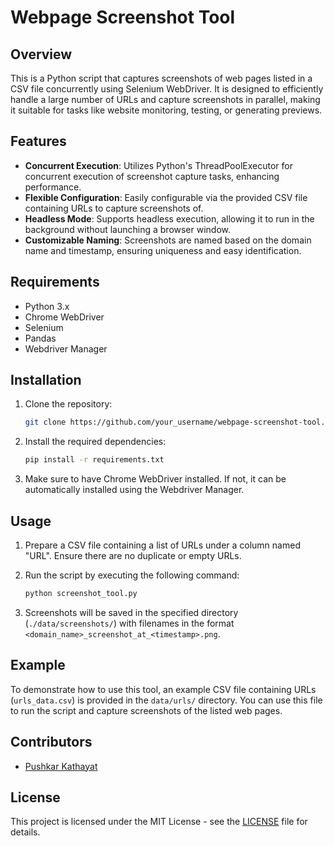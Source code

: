 # Webpage Screenshot Tool

## Overview
This is a Python script that captures screenshots of web pages listed in a CSV file concurrently using Selenium WebDriver. It is designed to efficiently handle a large number of URLs and capture screenshots in parallel, making it suitable for tasks like website monitoring, testing, or generating previews.

## Features
- **Concurrent Execution**: Utilizes Python's ThreadPoolExecutor for concurrent execution of screenshot capture tasks, enhancing performance.
- **Flexible Configuration**: Easily configurable via the provided CSV file containing URLs to capture screenshots of.
- **Headless Mode**: Supports headless execution, allowing it to run in the background without launching a browser window.
- **Customizable Naming**: Screenshots are named based on the domain name and timestamp, ensuring uniqueness and easy identification.

## Requirements
- Python 3.x
- Chrome WebDriver
- Selenium
- Pandas
- Webdriver Manager

## Installation
1. Clone the repository:

    ```bash
    git clone https://github.com/your_username/webpage-screenshot-tool.git
    ```

2. Install the required dependencies:

    ```bash
    pip install -r requirements.txt
    ```

3. Make sure to have Chrome WebDriver installed. If not, it can be automatically installed using the Webdriver Manager.

## Usage
1. Prepare a CSV file containing a list of URLs under a column named "URL". Ensure there are no duplicate or empty URLs.

2. Run the script by executing the following command:

    ```bash
    python screenshot_tool.py
    ```

3. Screenshots will be saved in the specified directory (`./data/screenshots/`) with filenames in the format `<domain_name>_screenshot_at_<timestamp>.png`.

## Example
To demonstrate how to use this tool, an example CSV file containing URLs (`urls_data.csv`) is provided in the `data/urls/` directory. You can use this file to run the script and capture screenshots of the listed web pages.

## Contributors
- [Pushkar Kathayat](https://github.com/pushkarsingh32)

## License
This project is licensed under the MIT License - see the [LICENSE](LICENSE) file for details.
